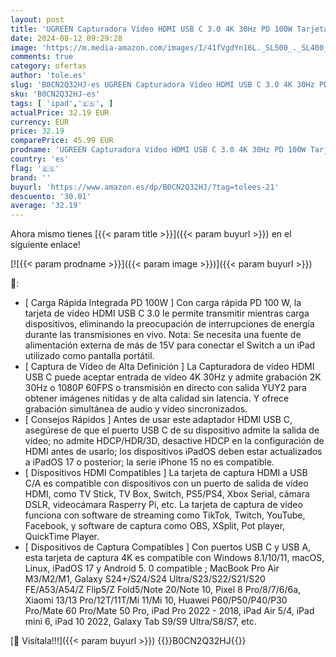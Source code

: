 ```yaml
---
layout: post
title: 'UGREEN Capturadora Vídeo HDMI USB C 3.0 4K 30Hz PD 100W Tarjeta Captura Vídeo 2K 30Hz 1080P 60FPS Grabación de Streaming en Bucle Compatible con Switch PS5 PS4 Xbox TV Stick DSLR iPad Pro PC'
date: 2024-08-12 09:29:28
image: 'https://m.media-amazon.com/images/I/41fVgdYn16L._SL500_._SL400_.jpg'
comments: true
category: ofertas
author: 'tole.es'
slug: 'B0CN2Q32HJ-es UGREEN Capturadora Vídeo HDMI USB C 3.0 4K 30Hz PD 100W...'
sku: 'B0CN2Q32HJ-es'
tags: [ 'ipad','🇪🇸', ]
actualPrice: 32.19 EUR
currency: EUR
price: 32.19
comparePrice: 45.99 EUR
prodname: 'UGREEN Capturadora Vídeo HDMI USB C 3.0 4K 30Hz PD 100W Tarjeta Captura Vídeo 2K 30Hz 1080P 60FPS Grabación de Streaming en Bucle Compatible con Switch PS5 PS4 Xbox TV Stick DSLR iPad Pro PC'
country: 'es'
flag: '🇪🇸'
brand: ''
buyurl: 'https://www.amazon.es/dp/B0CN2Q32HJ/?tag=tolees-21'
descuento: '30.01'
average: '32.19'
---
```


Ahora mismo tienes [{{< param title >}}]({{< param buyurl >}}) en el siguiente enlace!

[![{{< param prodname >}}]({{< param image >}})]({{< param buyurl >}})

🔎:

- [ Carga Rápida Integrada PD 100W ] Con carga rápida PD 100 W, la tarjeta de vídeo HDMI USB C 3.0 le permite transmitir mientras carga dispositivos, eliminando la preocupación de interrupciones de energía durante las transmisiones en vivo. Nota: Se necesita una fuente de alimentación externa de más de 15V para conectar el Switch a un iPad utilizado como pantalla portátil.
- [ Captura de Vídeo de Alta Definición ] La Capturadora de vídeo HDMI USB C puede aceptar entrada de vídeo 4K 30Hz y admite grabación 2K 30Hz o 1080P 60FPS o transmisión en directo con salida YUY2 para obtener imágenes nítidas y de alta calidad sin latencia. Y ofrece grabación simultánea de audio y vídeo sincronizados.
- [ Consejos Rápidos ] Antes de usar este adaptador HDMI USB C, asegúrese de que el puerto USB C de su dispositivo admite la salida de vídeo; no admite HDCP/HDR/3D, desactive HDCP en la configuración de HDMI antes de usarlo; los dispositivos iPadOS deben estar actualizados a iPadOS 17 o posterior; la serie iPhone 15 no es compatible.
- [ Dispositivos HDMI Compatibles ] La tarjeta de captura HDMI a USB C/A es compatible con dispositivos con un puerto de salida de vídeo HDMI, como TV Stick, TV Box, Switch, PS5/PS4, Xbox Serial, cámara DSLR, videocámara Rasperry Pi, etc. La tarjeta de captura de vídeo funciona con software de streaming como TikTok, Twitch, YouTube, Facebook, y software de captura como OBS, XSplit, Pot player, QuickTime Player.
- [ Dispositivos de Captura Compatibles ] Con puertos USB C y USB A, esta tarjeta de captura 4K es compatible con Windows 8.1/10/11, macOS, Linux, iPadOS 17 y Android 5. 0 compatible ; MacBook Pro Air M3/M2/M1, Galaxy S24+/S24/S24 Ultra/S23/S22/S21/S20 FE/A53/A54/Z Flip5/Z Fold5/Note 20/Note 10, Pixel 8 Pro/8/7/6/6a, Xiaomi 13/13 Pro/12T/11T/Mi 11/Mi 10, Huawei P60/P50/P40/P30 Pro/Mate 60 Pro/Mate 50 Pro, iPad Pro 2022 - 2018, iPad Air 5/4, iPad mini 6, iPad 10 2022, Galaxy Tab S9/S9 Ultra/S8/S7, etc.

[🛒 Visítala!!!]({{< param buyurl >}})
{{<world>}}B0CN2Q32HJ{{</world>}}
